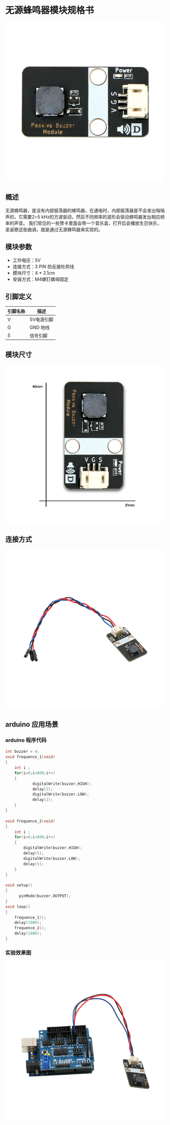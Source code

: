 # 无源蜂鸣器模块规格书

![23](无源蜂鸣器模块图片\23.jpg)

## 概述

 无源蜂鸣器，是没有内部振荡器的蜂鸣器，在通电时，内部振荡器是不会发出嗡嗡声的，它需要2~5 kHz的方波驱动，然后不同频率的波形会驱动蜂鸣器发出相应频率的声音。 我们常见的一些贺卡里面会带一个音乐盒，打开后会播放生日快乐，圣诞歌这些曲调，就是通过无源蜂鸣器来实现的。 

## 模块参数

* 工作电压：5V
* 连接方式：3 PIN 防反接杜邦线
* 模块尺寸：4 * 2.1cm
* 安装方式：M4螺钉螺母固定

## 引脚定义

| 引脚名称| 描述 |
|---- |----|
| V | 5V电源引脚 |
| G | GND 地线 |
| S | 信号引脚 |

## 模块尺寸

![05](无源蜂鸣器模块图片\05.jpg)

## 连接方式

![01](无源蜂鸣器模块图片\01.jpg)


##  arduino 应用场景

### arduino 程序代码

```c++
int buzzer = 4;
void frequence_1(void)  
{
  	int i ;
  	for(i=0;i<800;i++)
  	{
    		digitalWrite(buzzer,HIGH); 
    		delay(2);
    		digitalWrite(buzzer,LOW);
    		delay(2);
  	}
}

void frequence_2(void)   
{
    int i ;
    for(i=0;i<800;i++)
    {
      	digitalWrite(buzzer,HIGH); 
      	delay(5);
      	digitalWrite(buzzer,LOW);
      	delay(5);
    }
}

void setup()
{
	  pinMode(buzzer,OUTPUT);
}
void loop() 
{
  	frequence_1();
  	delay(1000);
  	frequence_2();
    delay(1000);
}
```

### 实验效果图

![04](无源蜂鸣器模块图片\04.jpg)